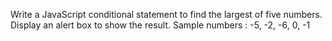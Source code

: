 Write a JavaScript conditional statement to find the largest of five numbers. Display an alert box to show the result.
Sample numbers : -5, -2, -6, 0, -1
